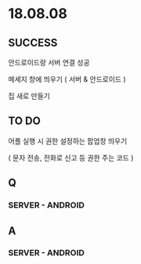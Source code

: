# 18.08.08

## SUCCESS

안드로이드랑 서버 연결 성공

메세지 창에 띄우기 \( 서버 & 안드로이드 \)

집 새로 만들기

## TO DO 

어플 실행 시 권한 설정하는 팝업창 띄우기

\( 문자 전송, 전화로 신고 등 권한 주는 코드 \)

## Q

### SERVER - ANDROID 

 

## A

### SERVER - ANDROID



